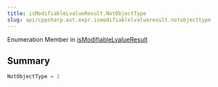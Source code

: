 ```yaml
---
title: isModifiableLvalueResult.NotObjectType
slug: api/cppsharp.ast.expr.ismodifiablelvalueresult.notobjecttype
---
```

Enumeration Member in [isModifiableLvalueResult](/api/cppsharp/ast/expr/ismodifiablelvalueresult)

## Summary



```csharp
NotObjectType = 1
```

